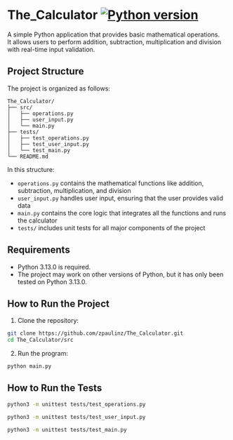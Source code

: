 # The_Calculator [![Python version](https://img.shields.io/badge/python-3.13-blue.svg)](https://www.python.org/)  

A simple Python application that provides basic mathematical operations.  
It allows users to perform addition, subtraction, multiplication and division with real-time input validation.

## Project Structure

The project is organized as follows:
```
The_Calculator/
├── src/
│   ├── operations.py        
│   ├── user_input.py        
│   └── main.py              
├── tests/
│   ├── test_operations.py   
│   ├── test_user_input.py   
│   └── test_main.py         
└── README.md                
```
In this structure:
- `operations.py` contains the mathematical functions like addition, subtraction, multiplication, and division
- `user_input.py` handles user input, ensuring that the user provides valid data
- `main.py` contains the core logic that integrates all the functions and runs the calculator
- `tests/` includes unit tests for all major components of the project

## Requirements  
- Python 3.13.0 is required.  
- The project may work on other versions of Python, but it has only been tested on Python 3.13.0.  

## How to Run the Project
1. Clone the repository:  
```bash
git clone https://github.com/zpaulinz/The_Calculator.git  
cd The_Calculator/src
```

2. Run the program:
```bash 
python main.py
```  

## How to Run the Tests  
```bash  
python3 -m unittest tests/test_operations.py
```
```bash  
python3 -m unittest tests/test_user_input.py
```
```bash  
python3 -m unittest tests/test_main.py
```  

